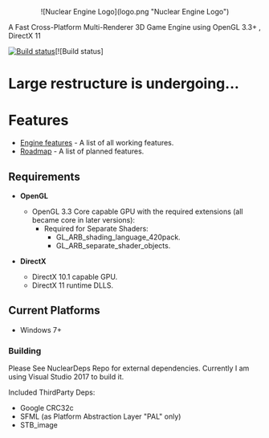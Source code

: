 <p align="center">![Nuclear Engine Logo](logo.png "Nuclear Engine Logo")</p>


A Fast Cross-Platform Multi-Renderer 3D Game Engine using OpenGL 3.3+ , DirectX 11

[![Build status](https://ci.appveyor.com/api/projects/status/k7lo2s60aa0gmld2?svg=true)](https://ci.appveyor.com/project/Zone-organization/nuclear-engine)[![Build status]

# Large restructure is undergoing...
  
# Features
* [Engine features](https://github.com/Zone-organization/Nuclear-Engine/blob/master/FEATURES.md) - A list of all working features.
* [Roadmap](https://github.com/Zone-organization/Nuclear-Engine/blob/master/ROADMAP.md) - A list of planned features. 

## Requirements
- __OpenGL__
  - OpenGL 3.3 Core capable GPU with the required extensions (all became core in later versions):
    - Required for Separate Shaders:	
	  - GL_ARB_shading_language_420pack.
	  - GL_ARB_separate_shader_objects.

- __DirectX__
  - DirectX 10.1 capable GPU.
  - DirectX 11 runtime DLLS.

## Current Platforms
  - Windows 7+

### Building
Please See NuclearDeps Repo for external dependencies.
Currently I am using Visual Studio 2017 to build it.

Included ThirdParty Deps:
  - Google CRC32c
  - SFML (as Platform Abstraction Layer "PAL" only)
  - STB_image